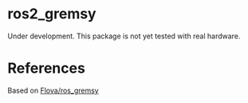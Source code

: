 # ros2_gremsy

Under development. This package is not yet tested with real hardware.

# References

Based on [Flova/ros_gremsy](https://github.com/Flova/ros_gremsy)
